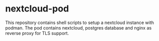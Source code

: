 # nextcloud-pod
This repository contains shell scripts to setup a nextcloud instance with podman. The pod contains nextcloud,  postgres database and nginx as reverse proxy for TLS support.
